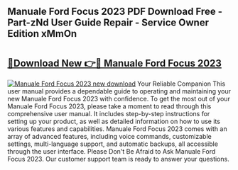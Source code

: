 ## Manuale Ford Focus 2023 PDF Download Free - Part-zNd User Guide Repair - Service Owner Edition xMmOn

# <h2><a href="http://cf15481.oget.top/?id=Manuale+Ford+Focus+2023">🔗Download New 👉🔴 Manuale Ford Focus 2023</a></h2>

[![Manuale Ford Focus 2023 new download](https://i.imgur.com/5g1atiW.png)](http://cf15481.oget.top/?id=Manuale+Ford+Focus+2023)
Your Reliable Companion This user manual provides a dependable guide to operating and maintaining your new Manuale Ford Focus 2023 with confidence. To get the most out of your Manuale Ford Focus 2023, please take a moment to read through this comprehensive user manual. It includes step-by-step instructions for setting up your product, as well as detailed information on how to use its various features and capabilities. Manuale Ford Focus 2023 comes with an array of advanced features, including voice commands, customizable settings, multi-language support, and automatic backups, all accessible through the user interface. Please Don't Be Afraid to Ask Manuale Ford Focus 2023. Our customer support team is ready to answer your questions.
